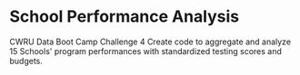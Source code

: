 # School Performance Analysis
CWRU Data Boot Camp Challenge 4
Create code to aggregate and analyze 15 Schools' program performances with standardized testing scores and budgets.
